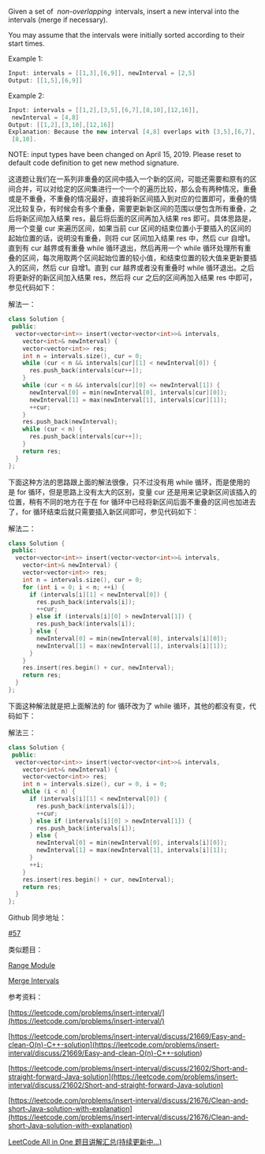 Given a set of  _non-overlapping_  intervals, insert a new interval into the intervals (merge if necessary).

You may assume that the intervals were initially sorted according to their start times.

Example 1:

```cpp
Input: intervals = [[1,3],[6,9]], newInterval = [2,5]
Output: [[1,5],[6,9]]
```

Example 2:

```cpp
Input: intervals = [[1,2],[3,5],[6,7],[8,10],[12,16]],
 newInterval = [4,8]
Output: [[1,2],[3,10],[12,16]]
Explanation: Because the new interval [4,8] overlaps with [3,5],[6,7],
 [8,10].
```

NOTE: input types have been changed on April 15, 2019. Please reset to default code definition to get new method signature.

这道题让我们在一系列非重叠的区间中插入一个新的区间，可能还需要和原有的区间合并，可以对给定的区间集进行一个一个的遍历比较，那么会有两种情况，重叠或是不重叠，不重叠的情况最好，直接将新区间插入到对应的位置即可，重叠的情况比较复杂，有时候会有多个重叠，需要更新新区间的范围以便包含所有重叠，之后将新区间加入结果 res，最后将后面的区间再加入结果 res 即可。具体思路是，用一个变量 cur 来遍历区间，如果当前 cur 区间的结束位置小于要插入的区间的起始位置的话，说明没有重叠，则将 cur 区间加入结果 res 中，然后 cur 自增1。直到有 cur 越界或有重叠 while 循环退出，然后再用一个 while 循环处理所有重叠的区间，每次用取两个区间起始位置的较小值，和结束位置的较大值来更新要插入的区间，然后 cur 自增1。直到 cur 越界或者没有重叠时 while 循环退出。之后将更新好的新区间加入结果 res，然后将 cur 之后的区间再加入结果 res 中即可，参见代码如下：

解法一：

```cpp
class Solution {
 public:
  vector<vector<int>> insert(vector<vector<int>>& intervals,
    vector<int>& newInterval) {
    vector<vector<int>> res;
    int n = intervals.size(), cur = 0;
    while (cur < n && intervals[cur][1] < newInterval[0]) {
      res.push_back(intervals[cur++]);
    }
    while (cur < n && intervals[cur][0] <= newInterval[1]) {
      newInterval[0] = min(newInterval[0], intervals[cur][0]);
      newInterval[1] = max(newInterval[1], intervals[cur][1]);
      ++cur;
    }
    res.push_back(newInterval);
    while (cur < n) {
      res.push_back(intervals[cur++]);
    }
    return res;
  }
};
```

下面这种方法的思路跟上面的解法很像，只不过没有用 while 循环，而是使用的是 for 循环，但是思路上没有太大的区别，变量 cur 还是用来记录新区间该插入的位置，稍有不同的地方在于在 for 循环中已经将新区间后面不重叠的区间也加进去了，for 循环结束后就只需要插入新区间即可，参见代码如下：

解法二：

```cpp
class Solution {
 public:
  vector<vector<int>> insert(vector<vector<int>>& intervals,
    vector<int>& newInterval) {
    vector<vector<int>> res;
    int n = intervals.size(), cur = 0;
    for (int i = 0; i < n; ++i) {
      if (intervals[i][1] < newInterval[0]) {
        res.push_back(intervals[i]);
        ++cur;
      } else if (intervals[i][0] > newInterval[1]) {
        res.push_back(intervals[i]);
      } else {
        newInterval[0] = min(newInterval[0], intervals[i][0]);
        newInterval[1] = max(newInterval[1], intervals[i][1]);
      }
    }
    res.insert(res.begin() + cur, newInterval);
    return res;
  }
};
```

下面这种解法就是把上面解法的 for 循环改为了 while 循环，其他的都没有变，代码如下：

解法三：

```cpp
class Solution {
 public:
  vector<vector<int>> insert(vector<vector<int>>& intervals,
    vector<int>& newInterval) {
    vector<vector<int>> res;
    int n = intervals.size(), cur = 0, i = 0;
    while (i < n) {
      if (intervals[i][1] < newInterval[0]) {
        res.push_back(intervals[i]);
        ++cur;
      } else if (intervals[i][0] > newInterval[1]) {
        res.push_back(intervals[i]);
      } else {
        newInterval[0] = min(newInterval[0], intervals[i][0]);
        newInterval[1] = max(newInterval[1], intervals[i][1]);
      }
      ++i;
    }
    res.insert(res.begin() + cur, newInterval);
    return res;
  }
};
```

Github 同步地址：

[#57](https://github.com/grandyang/leetcode/issues/57)

类似题目：

[Range Module](http://www.cnblogs.com/grandyang/p/8586531.html)

[Merge Intervals](http://www.cnblogs.com/grandyang/p/4370601.html)

参考资料：

[https://leetcode.com/problems/insert-interval/](https://leetcode.com/problems/insert-interval/)

[](<https://leetcode.com/problems/insert-interval/discuss/21669/Easy-and-clean-O(n)-C++-solution>)[https://leetcode.com/problems/insert-interval/discuss/21669/Easy-and-clean-O(n)-C++-solution](<https://leetcode.com/problems/insert-interval/discuss/21669/Easy-and-clean-O(n)-C++-solution>)

[https://leetcode.com/problems/insert-interval/discuss/21602/Short-and-straight-forward-Java-solution](https://leetcode.com/problems/insert-interval/discuss/21602/Short-and-straight-forward-Java-solution)

[https://leetcode.com/problems/insert-interval/discuss/21676/Clean-and-short-Java-solution-with-explanation](https://leetcode.com/problems/insert-interval/discuss/21676/Clean-and-short-Java-solution-with-explanation)

[LeetCode All in One 题目讲解汇总(持续更新中...)](http://www.cnblogs.com/grandyang/p/4606334.html)
